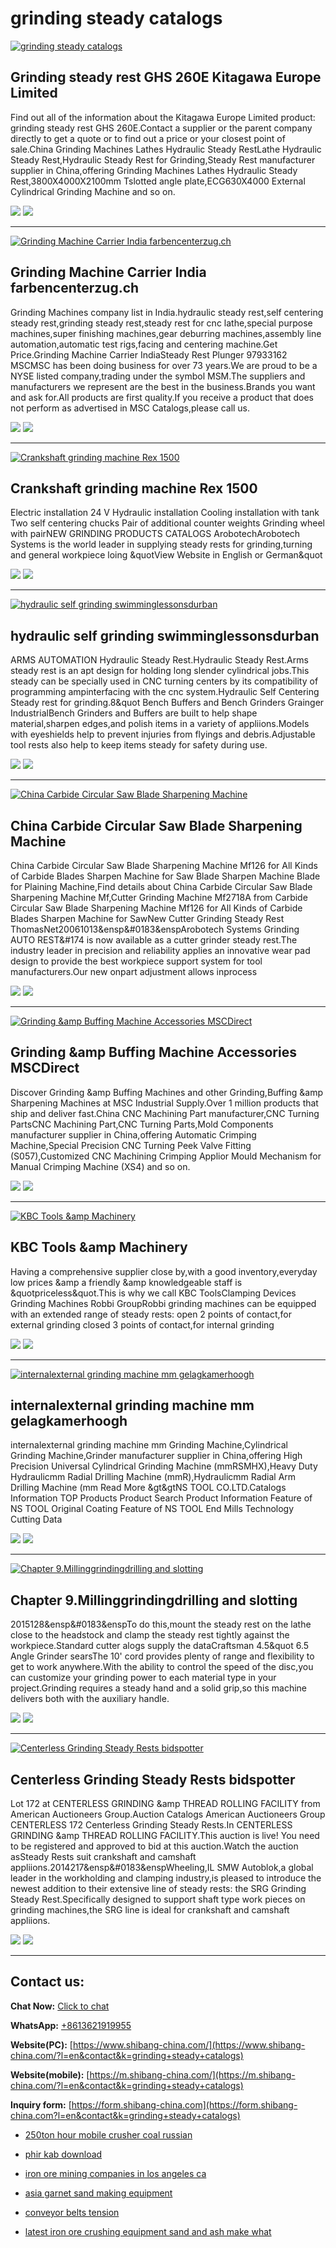 # grinding steady catalogs

<a href="https://swt.shibang-china.com/?l=en&img&k=grinding+steady+catalogs" target="_blank">![grinding steady catalogs](http://static.shibang-china.com/all-800x300/1466.jpg)</a>

## Grinding steady rest GHS 260E Kitagawa Europe Limited
Find out all of the information about the Kitagawa Europe Limited product: grinding steady rest GHS 260E.Contact a supplier or the parent company directly to get a quote or to find out a price or your closest point of sale.China Grinding Machines Lathes Hydraulic Steady RestLathe Hydraulic Steady Rest,Hydraulic Steady Rest for Grinding,Steady Rest manufacturer supplier in China,offering Grinding Machines Lathes Hydraulic Steady Rest,3800X4000X2100mm Tslotted angle plate,ECG630X4000 External Cylindrical Grinding Machine and so on.


<a href="https://whatsapp.shibangsoft.com/WhatsApp.php" target="_blank" title="WhatsApp">![](http://static.shibang-china.com/icon/whatsapp.png)</a> <a href="https://swt.shibang-china.com/?l=en&icon&k=grinding+steady+catalogs" target="_blank">![](http://static.shibang-china.com/icon/chat-en.png)</a>

---

<a href="https://swt.shibang-china.com/?l=en&img&k=grinding+steady+catalogs" target="_blank">![Grinding Machine Carrier India farbencenterzug.ch](http://static.shibang-china.com/all-800x300/1530.jpg)</a>

## Grinding Machine Carrier India farbencenterzug.ch
Grinding Machines company list in India.hydraulic steady rest,self centering steady rest,grinding steady rest,steady rest for cnc lathe,special purpose machines,super finishing machines,gear deburring machines,assembly line automation,automatic test rigs,facing and centering machine.Get Price.Grinding Machine Carrier IndiaSteady Rest Plunger 97933162 MSCMSC has been doing business for over 73 years.We are proud to be a NYSE listed company,trading under the symbol MSM.The suppliers and manufacturers we represent are the best in the business.Brands you want and ask for.All products are first quality.If you receive a product that does not perform as advertised in MSC Catalogs,please call us.


<a href="https://whatsapp.shibangsoft.com/WhatsApp.php" target="_blank" title="WhatsApp">![](http://static.shibang-china.com/icon/whatsapp.png)</a> <a href="https://swt.shibang-china.com/?l=en&icon&k=grinding+steady+catalogs" target="_blank">![](http://static.shibang-china.com/icon/chat-en.png)</a>

---

<a href="https://swt.shibang-china.com/?l=en&img&k=grinding+steady+catalogs" target="_blank">![Crankshaft grinding machine Rex 1500](http://static.shibang-china.com/all-800x300/66.jpg)</a>

## Crankshaft grinding machine Rex 1500
Electric installation 24 V Hydraulic installation Cooling installation with tank Two self centering chucks Pair of additional counter weights Grinding wheel with pairNEW GRINDING PRODUCTS CATALOGS ArobotechArobotech Systems is the world leader in supplying steady rests for grinding,turning and general workpiece loing &quotView Website in English or German&quot


<a href="https://whatsapp.shibangsoft.com/WhatsApp.php" target="_blank" title="WhatsApp">![](http://static.shibang-china.com/icon/whatsapp.png)</a> <a href="https://swt.shibang-china.com/?l=en&icon&k=grinding+steady+catalogs" target="_blank">![](http://static.shibang-china.com/icon/chat-en.png)</a>

---

<a href="https://swt.shibang-china.com/?l=en&img&k=grinding+steady+catalogs" target="_blank">![hydraulic self grinding swimminglessonsdurban](http://static.shibang-china.com/all-800x300/931.jpg)</a>

## hydraulic self grinding swimminglessonsdurban
ARMS AUTOMATION Hydraulic Steady Rest.Hydraulic Steady Rest.Arms steady rest is an apt design for holding long slender cylindrical jobs.This steady can be specially used in CNC turning centers by its compatibility of programming ampinterfacing with the cnc system.Hydraulic Self Centering Steady rest for grinding.8&quot Bench Buffers and Bench Grinders Grainger IndustrialBench Grinders and Buffers are built to help shape material,sharpen edges,and polish items in a variety of appliions.Models with eyeshields help to prevent injuries from flyings and debris.Adjustable tool rests also help to keep items steady for safety during use.


<a href="https://whatsapp.shibangsoft.com/WhatsApp.php" target="_blank" title="WhatsApp">![](http://static.shibang-china.com/icon/whatsapp.png)</a> <a href="https://swt.shibang-china.com/?l=en&icon&k=grinding+steady+catalogs" target="_blank">![](http://static.shibang-china.com/icon/chat-en.png)</a>

---

<a href="https://swt.shibang-china.com/?l=en&img&k=grinding+steady+catalogs" target="_blank">![China Carbide Circular Saw Blade Sharpening Machine](http://static.shibang-china.com/all-800x300/1164.jpg)</a>

## China Carbide Circular Saw Blade Sharpening Machine
China Carbide Circular Saw Blade Sharpening Machine Mf126 for All Kinds of Carbide Blades Sharpen Machine for Saw Blade Sharpen Machine Blade for Plaining Machine,Find details about China Carbide Circular Saw Blade Sharpening Machine Mf,Cutter Grinding Machine Mf2718A from Carbide Circular Saw Blade Sharpening Machine Mf126 for All Kinds of Carbide Blades Sharpen Machine for SawNew Cutter Grinding Steady Rest ThomasNet20061013&ensp&#0183&enspArobotech Systems Grinding AUTO REST&#174 is now available as a cutter grinder steady rest.The industry leader in precision and reliability applies an innovative wear pad design to provide the best workpiece support system for tool manufacturers.Our new onpart adjustment allows inprocess


<a href="https://whatsapp.shibangsoft.com/WhatsApp.php" target="_blank" title="WhatsApp">![](http://static.shibang-china.com/icon/whatsapp.png)</a> <a href="https://swt.shibang-china.com/?l=en&icon&k=grinding+steady+catalogs" target="_blank">![](http://static.shibang-china.com/icon/chat-en.png)</a>

---

<a href="https://swt.shibang-china.com/?l=en&img&k=grinding+steady+catalogs" target="_blank">![Grinding &amp Buffing Machine Accessories MSCDirect](http://static.shibang-china.com/all-800x300/555.jpg)</a>

## Grinding &amp Buffing Machine Accessories MSCDirect
Discover Grinding &amp Buffing Machines and other Grinding,Buffing &amp Sharpening Machines at MSC Industrial Supply.Over 1 million products that ship and deliver fast.China CNC Machining Part manufacturer,CNC Turning PartsCNC Machining Part,CNC Turning Parts,Mold Components manufacturer supplier in China,offering Automatic Crimping Machine,Special Precision CNC Turning Peek Valve Fitting (S057),Customized CNC Machining Crimping Applior Mould Mechanism for Manual Crimping Machine (XS4) and so on.


<a href="https://whatsapp.shibangsoft.com/WhatsApp.php" target="_blank" title="WhatsApp">![](http://static.shibang-china.com/icon/whatsapp.png)</a> <a href="https://swt.shibang-china.com/?l=en&icon&k=grinding+steady+catalogs" target="_blank">![](http://static.shibang-china.com/icon/chat-en.png)</a>

---

<a href="https://swt.shibang-china.com/?l=en&img&k=grinding+steady+catalogs" target="_blank">![KBC Tools &amp Machinery](http://static.shibang-china.com/all-800x300/105.jpg)</a>

## KBC Tools &amp Machinery
Having a comprehensive supplier close by,with a good inventory,everyday low prices &amp a friendly &amp knowledgeable staff is &quotpriceless&quot.This is why we call KBC ToolsClamping Devices Grinding Machines Robbi GroupRobbi grinding machines can be equipped with an extended range of steady rests: open 2 points of contact,for external grinding closed 3 points of contact,for internal grinding


<a href="https://whatsapp.shibangsoft.com/WhatsApp.php" target="_blank" title="WhatsApp">![](http://static.shibang-china.com/icon/whatsapp.png)</a> <a href="https://swt.shibang-china.com/?l=en&icon&k=grinding+steady+catalogs" target="_blank">![](http://static.shibang-china.com/icon/chat-en.png)</a>

---

<a href="https://swt.shibang-china.com/?l=en&img&k=grinding+steady+catalogs" target="_blank">![internalexternal grinding machine mm gelagkamerhoogh](http://static.shibang-china.com/all-800x300/200.jpg)</a>

## internalexternal grinding machine mm gelagkamerhoogh
internalexternal grinding machine mm Grinding Machine,Cylindrical Grinding Machine,Grinder manufacturer supplier in China,offering High Precision Universal Cylindrical Grinding Machine (mmRSMHX),Heavy Duty Hydraulicmm Radial Drilling Machine (mmR),Hydraulicmm Radial Arm Drilling Machine (mm Read More &gt&gtNS TOOL CO.LTD.Catalogs Information TOP Products Product Search Product Information Feature of NS TOOL Original Coating Feature of NS TOOL End Mills Technology Cutting Data


<a href="https://whatsapp.shibangsoft.com/WhatsApp.php" target="_blank" title="WhatsApp">![](http://static.shibang-china.com/icon/whatsapp.png)</a> <a href="https://swt.shibang-china.com/?l=en&icon&k=grinding+steady+catalogs" target="_blank">![](http://static.shibang-china.com/icon/chat-en.png)</a>

---

<a href="https://swt.shibang-china.com/?l=en&img&k=grinding+steady+catalogs" target="_blank">![Chapter 9.Millinggrindingdrilling and slotting](http://static.shibang-china.com/all-800x300/1170.jpg)</a>

## Chapter 9.Millinggrindingdrilling and slotting
2015128&ensp&#0183&enspTo do this,mount the steady rest on the lathe close to the headstock and clamp the steady rest tightly against the workpiece.Standard cutter alogs supply the dataCraftsman 4.5&quot 6.5 Angle Grinder searsThe 10' cord provides plenty of range and flexibility to get to work anywhere.With the ability to control the speed of the disc,you can customize your grinding power to each material type in your project.Grinding requires a steady hand and a solid grip,so this machine delivers both with the auxiliary handle.


<a href="https://whatsapp.shibangsoft.com/WhatsApp.php" target="_blank" title="WhatsApp">![](http://static.shibang-china.com/icon/whatsapp.png)</a> <a href="https://swt.shibang-china.com/?l=en&icon&k=grinding+steady+catalogs" target="_blank">![](http://static.shibang-china.com/icon/chat-en.png)</a>

---

<a href="https://swt.shibang-china.com/?l=en&img&k=grinding+steady+catalogs" target="_blank">![Centerless Grinding Steady Rests bidspotter](http://static.shibang-china.com/all-800x300/1434.jpg)</a>

## Centerless Grinding Steady Rests bidspotter
Lot 172 at CENTERLESS GRINDING &amp THREAD ROLLING FACILITY from American Auctioneers Group.Auction Catalogs American Auctioneers Group CENTERLESS 172 Centerless Grinding Steady Rests.In CENTERLESS GRINDING &amp THREAD ROLLING FACILITY.This auction is live! You need to be registered and approved to bid at this auction.Watch the auction asSteady Rests suit crankshaft and camshaft appliions.2014217&ensp&#0183&enspWheeling,IL SMW Autoblok,a global leader in the workholding and clamping industry,is pleased to introduce the newest addition to their extensive line of steady rests: the SRG Grinding Steady Rest.Specifically designed to support shaft type work pieces on grinding machines,the SRG line is ideal for crankshaft and camshaft appliions.


<a href="https://whatsapp.shibangsoft.com/WhatsApp.php" target="_blank" title="WhatsApp">![](http://static.shibang-china.com/icon/whatsapp.png)</a> <a href="https://swt.shibang-china.com/?l=en&icon&k=grinding+steady+catalogs" target="_blank">![](http://static.shibang-china.com/icon/chat-en.png)</a>

---
## Contact us:

**Chat Now:** [Click to chat](https://swt.shibang-china.com?l=en&contact&k=grinding+steady+catalogs)

**WhatsApp:**  [+8613621919955](https://whatsapp.shibangsoft.com/WhatsApp.php)

**Website(PC):** [https://www.shibang-china.com/](https://www.shibang-china.com/?l=en&contact&k=grinding+steady+catalogs)

**Website(mobile):** [https://m.shibang-china.com/](https://m.shibang-china.com/?l=en&contact&k=grinding+steady+catalogs)

**Inquiry form:** [https://form.shibang-china.com](https://form.shibang-china.com?l=en&contact&k=grinding+steady+catalogs)

* [250ton hour mobile crusher coal russian](../112/250ton%20hour%20mobile%20crusher%20coal%20russian.md)

* [phir kab download](../111/phir%20kab%20download.md)

* [iron ore mining companies in los angeles ca](../115/iron%20ore%20mining%20companies%20in%20los%20angeles%20ca.md)

* [asia garnet sand making equipment](../112/asia%20garnet%20sand%20making%20equipment.md)

* [conveyor belts tension](../117/conveyor%20belts%20tension.md)

* [latest iron ore crushing equipment sand and ash make what](../117/latest%20iron%20ore%20crushing%20equipment%20sand%20and%20ash%20make%20what.md)